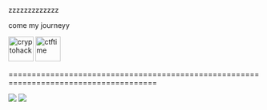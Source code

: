 zzzzzzzzzzzzz

come my journeyy

<a href="https://cryptohack.org/user/wisnuazfar/"><img src="https://cdn.discordapp.com/attachments/890238141687009300/1001138403456335982/unknown.png" alt="cryptohack" loading="lazy" width="50" height="50"></a>
<a href="https://ctftime.org/user/99952"><img src="https://ctftime.org/static/images/ct/logo.svg" alt="ctftime" loading="lazy" width="50" height="50"></a>

======================================================================================

<img src="https://github-readme-stats.vercel.app/api?username=azfarwisnu&include_all_commits=true&show_icons=true&theme=rose_pine&layout=compact" />
<img src="https://github-readme-stats.vercel.app/api/top-langs/?username=azfarwisnu&layout=compact&theme=radical" />
<!--
**azfarwisnu/azfarwisnu** is a ✨ _special_ ✨ repository because its `README.md` (this file) appears on your GitHub profile.

Here are some ideas to get you started:

- 🔭 I’m currently working on ...
- 🌱 I’m currently learning ...
- 👯 I’m looking to collaborate on ...
- 🤔 I’m looking for help with ...
- 💬 Ask me about ...
- 📫 How to reach me: ...
- 😄 Pronouns: ...
- ⚡ Fun fact: ...
-->
